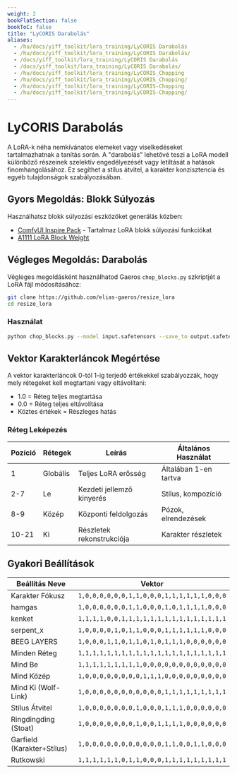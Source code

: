 ```yaml
---
weight: 2
bookFlatSection: false
bookToC: false
title: "LyCORIS Darabolás"
aliases:
  - /hu/docs/yiff_toolkit/lora_training/LyCORIS Darabolás
  - /hu/docs/yiff_toolkit/lora_training/LyCORIS Darabolás/
  - /docs/yiff_toolkit/lora_training/LyCORIS Darabolás
  - /docs/yiff_toolkit/lora_training/LyCORIS Darabolás/
  - /hu/docs/yiff_toolkit/lora_training/LyCORIS_Chopping
  - /hu/docs/yiff_toolkit/lora_training/LyCORIS_Chopping/
  - /hu/docs/yiff_toolkit/lora_training/LyCORIS-Chopping
  - /hu/docs/yiff_toolkit/lora_training/LyCORIS-Chopping/
---
```


<!--markdownlint-disable MD025 -->

# LyCORIS Darabolás

A LoRA-k néha nemkívánatos elemeket vagy viselkedéseket tartalmazhatnak a tanítás során. A "darabolás" lehetővé teszi a LoRA modell különböző részeinek szelektív engedélyezését vagy letiltását a hatások finomhangolásához. Ez segíthet a stílus átvitel, a karakter konzisztencia és egyéb tulajdonságok szabályozásában.

## Gyors Megoldás: Blokk Súlyozás

Használhatsz blokk súlyozási eszközöket generálás közben:

- [ComfyUI Inspire Pack](https://github.com/ltdrdata/ComfyUI-Inspire-Pack) - Tartalmaz LoRA blokk súlyozási funkciókat
- [A1111 LoRA Block Weight](https://github.com/hako-mikan/sd-webui-lora-block-weight)

## Végleges Megoldás: Darabolás

Végleges megoldásként használhatod Gaeros `chop_blocks.py` szkriptjét a LoRA fájl módosításához:

```bash
git clone https://github.com/elias-gaeros/resize_lora
cd resize_lora
```

### Használat

```bash
python chop_blocks.py --model input.safetensors --save_to output.safetensors --vector "1,0,0,0,0,0,0,0,0,0,0,0,1,1,1,1,1,1,1,1,1"
```

## Vektor Karakterláncok Megértése

A vektor karakterláncok 0-tól 1-ig terjedő értékekkel szabályozzák, hogy mely rétegeket kell megtartani vagy eltávolítani:

- 1.0 = Réteg teljes megtartása
- 0.0 = Réteg teljes eltávolítása
- Köztes értékek = Részleges hatás

### Réteg Leképezés

| Pozíció | Rétegek | Leírás | Általános Használat |
| -------- | ------ | ----------- | ------------ |
| 1        | Globális | Teljes LoRA erősség | Általában 1-en tartva |
| 2-7      | Le   | Kezdeti jellemző kinyerés | Stílus, kompozíció |
| 8-9      | Közép    | Központi feldolgozás | Pózok, elrendezések |
| 10-21    | Ki    | Részletek rekonstrukciója | Karakter részletek |

## Gyakori Beállítások

| Beállítás Neve | Vektor |
|------------|---------|
| Karakter Fókusz | `1,0,0,0,0,0,0,1,1,0,0,0,1,1,1,1,1,1,0,0,0` |
| hamgas | `1,0,0,0,0,0,0,1,1,0,0,0,1,0,1,1,1,1,0,0,0` |
| kenket | `1,1,1,1,0,0,1,1,1,1,1,1,1,1,1,1,1,1,1,1,1` |
| serpent_x | `1,0,0,0,0,1,0,1,1,0,0,0,1,1,1,1,1,1,0,0,0` |
| BEEG LAYERS | `1,0,0,0,1,1,0,1,1,0,1,0,1,1,1,0,0,0,0,0,0` |
| Minden Réteg | `1,1,1,1,1,1,1,1,1,1,1,1,1,1,1,1,1,1,1,1,1` |
| Mind Be | `1,1,1,1,1,1,1,1,1,0,0,0,0,0,0,0,0,0,0,0,0` |
| Mind Közép | `1,0,0,0,0,0,0,0,0,1,1,1,0,0,0,0,0,0,0,0,0` |
| Mind Ki (Wolf-Link) | `1,0,0,0,0,0,0,0,0,0,0,0,1,1,1,1,1,1,1,1,1` |
| Stílus Átvitel | `1,0,0,0,0,0,0,0,1,0,0,0,1,1,1,0,0,0,0,0,0` |
| Ringdingding (Stoat) | `1,0,0,0,0,0,0,0,1,0,0,1,1,1,1,0,0,0,0,0,0` |
| Garfield (Karakter+Stílus) | `1,0,0,0,0,0,0,0,0,0,0,0,1,1,0,0,1,1,0,0,0` |
| Rutkowski | `1,1,1,1,1,1,0,1,1,0,0,0,1,1,1,1,1,1,1,1,1` |
